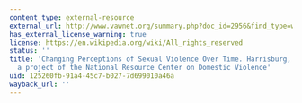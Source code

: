 ```yaml
---
content_type: external-resource
external_url: http://www.vawnet.org/summary.php?doc_id=2956&find_type=web_sum_AR
has_external_license_warning: true
license: https://en.wikipedia.org/wiki/All_rights_reserved
status: ''
title: 'Changing Perceptions of Sexual Violence Over Time. Harrisburg, PA: VAWnet,
  a project of the National Resource Center on Domestic Violence'
uid: 125260fb-91a4-45c7-b027-7d699010a46a
wayback_url: ''
---
```

